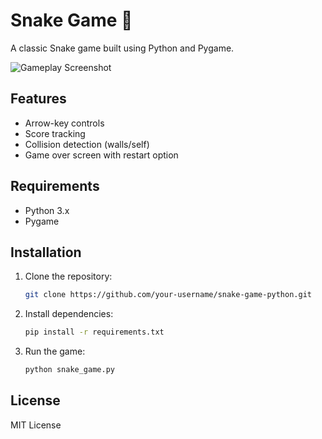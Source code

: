 # Snake Game 🐍

A classic Snake game built using Python and Pygame.

![Gameplay Screenshot](https://thepythoncode.com/media/articles/make-a-snake-game-with-pygame-in-python/snake-game.jpg)

## Features
- Arrow-key controls
- Score tracking
- Collision detection (walls/self)
- Game over screen with restart option

## Requirements
- Python 3.x
- Pygame

## Installation
1. Clone the repository:
   ```bash
   git clone https://github.com/your-username/snake-game-python.git
   ```
2. Install dependencies:
   ```bash
   pip install -r requirements.txt
   ```
3. Run the game:
   ```bash
   python snake_game.py
   ```

## License
MIT License
